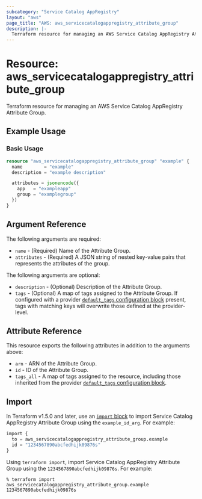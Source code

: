 ```yaml
---
subcategory: "Service Catalog AppRegistry"
layout: "aws"
page_title: "AWS: aws_servicecatalogappregistry_attribute_group"
description: |-
  Terraform resource for managing an AWS Service Catalog AppRegistry Attribute Group.
---
```

# Resource: aws_servicecatalogappregistry_attribute_group

Terraform resource for managing an AWS Service Catalog AppRegistry Attribute Group.

## Example Usage

### Basic Usage

```terraform
resource "aws_servicecatalogappregistry_attribute_group" "example" {
  name        = "example"
  description = "example description"

  attributes = jsonencode({
    app   = "exampleapp"
    group = "examplegroup"
  })
}
```

## Argument Reference

The following arguments are required:

* `name` - (Required) Name of the Attribute Group.
* `attributes` - (Required) A JSON string of nested key-value pairs that represents the attributes of the group.

The following arguments are optional:

* `description` - (Optional) Description of the Attribute Group.
* `tags` - (Optional) A map of tags assigned to the Attribute Group. If configured with a provider [`default_tags` configuration block](https://registry.terraform.io/providers/hashicorp/aws/latest/docs#default_tags-configuration-block) present, tags with matching keys will overwrite those defined at the provider-level.

## Attribute Reference

This resource exports the following attributes in addition to the arguments above:

* `arn` - ARN of the Attribute Group.
* `id` - ID of the Attribute Group.
* `tags_all` - A map of tags assigned to the resource, including those inherited from the provider [`default_tags` configuration block](https://registry.terraform.io/providers/hashicorp/aws/latest/docs#default_tags-configuration-block).

## Import

In Terraform v1.5.0 and later, use an [`import` block](https://developer.hashicorp.com/terraform/language/import) to import Service Catalog AppRegistry Attribute Group using the `example_id_arg`. For example:

```terraform
import {
  to = aws_servicecatalogappregistry_attribute_group.example
  id = "1234567890abcfedhijk09876s"
}
```

Using `terraform import`, import Service Catalog AppRegistry Attribute Group using the `1234567890abcfedhijk09876s`. For example:

```console
% terraform import aws_servicecatalogappregistry_attribute_group.example 1234567890abcfedhijk09876s
```
